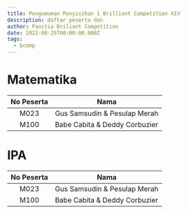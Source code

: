 ```yaml
---
title: Pengumuman Penyisihan 1 Brilliant Competition XIV
description: daftar peserta dan
author: Panitia Briliant Competition
date: 2022-08-25T00:00:00.000Z
tags:
  - bcomp
---
```


# Matematika

| No Peserta | Nama                          |
| :--------: | ----------------------------- |
|    M023    | Gus Samsudin & Pesulap Merah  |
|    M100    | Babe Cabita & Deddy Corbuzier |

# IPA

| No Peserta | Nama                          |
| :--------: | ----------------------------- |
|    M023    | Gus Samsudin & Pesulap Merah  |
|    M100    | Babe Cabita & Deddy Corbuzier |
